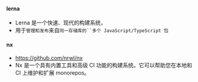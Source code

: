 #### lerna
* Lerna 是一个快速、现代的构建系统，
* 用于`管理和发布`来自`同一存储库的``多个 JavaScript/TypeScript 包`

#### nx
* https://github.com/nrwl/nx
* Nx 是一个具有内置工具和高级 CI 功能的构建系统。它可以帮助您在本地和 CI 上维护和扩展 monorepos。
